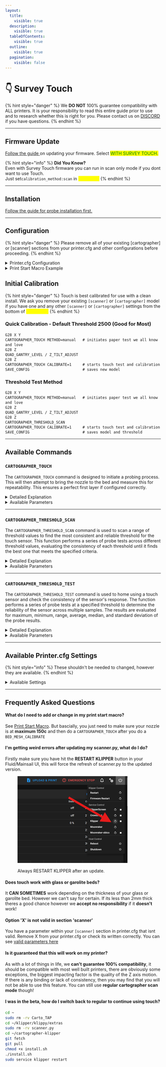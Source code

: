 ```yaml
---
layout:
  title:
    visible: true
  description:
    visible: true
  tableOfContents:
    visible: true
  outline:
    visible: true
  pagination:
    visible: false
---
```


# 👇 Survey Touch

{% hint style="danger" %}
We **DO NOT** 100% guarantee compatibility with ALL printers. It is your responsibility to read this entire guide prior to use and to research whether this is right for you. Please contact us on [DISCORD ](https://discord.gg/yzazQMEGS2)if you have questions.
{% endhint %}

***

## Firmware Update

[Follow the guide ](firmware/firmware-updating/)on updating your firmware. Select <mark style="color:green;">WITH SURVEY TOUCH.</mark>

{% hint style="info" %}
**Did You Know?**\
Even with Survey Touch firmware you can run in scan only mode if you dont want to use Touch.\
Just set`calibration_method:scan` in <mark style="color:yellow;">printer.cfg</mark>
{% endhint %}

***

## Installation

[Follow the guide for probe installation first.](installation-and-setup/probe-installation/)

***

## Configuration

{% hint style="danger" %}
Please remove all of your existing \[cartographer] or \[scanner] sections from your printer.cfg and other configurations before proceeding.
{% endhint %}

<details>

<summary>Printer.cfg Configuration</summary>

{% code overflow="wrap" %}
```yaml
[scanner]
canbus_uuid: 0ca8d67388c2            #adjust to suit your scanner 
x_offset: 0                          #adjust for your offset
y_offset: 15                         #adjust for your offset
calibration_method: touch 
sensor: cartographer
sensor_alt: carto

[bed_mesh]
zero_reference_position: 125, 125    # set this to your touch_location or middle of your bed
```
{% endcode %}

These are <mark style="color:red;">REQUIREMENTS</mark>. Including the `zero_reference_position` in your `[bed_mesh]` section.&#x20;

</details>

<details>

<summary>Print Start Macro Example</summary>

Adding the `CARTOGRAPHER_TOUCH` command to your print start macro ensures that the printer performs a precise touch probe <mark style="color:red;">**AFTER**</mark> executing the `BED_MESH_CALIBRATE` command and <mark style="color:red;">**AFTER**</mark> your nozzle reaches a steady 150c. This sequence helps to achieve an accurate bed leveling by accounting for any variations or offsets before the mesh calibration.

```gcode
[gcode_macro PRINT_START_EXAMPLE]
gcode:
    G28                               ; Home all axes
    M104 S{BED_TEMP}                  ; Set bed temperature
    M109 S150                         ; Wait for extuder to reach 150°C (intermediate step)
    M140 S{BED_TEMP}                  ; Set final bed temperature
    G28 Z                             ; Home Z axis again to account for thermal expansion
    QUAD_GANTRY_LEVEL / Z_TILT_ADJUST ; Perform quad gantry leveling or Z tilt adjustmen
    G28 Z                             ; Home Z axis again to account for thermal expansion
    BED_MESH_CALIBRATE                ; Calibrate the bed mesh
    CARTOGRAPHER_TOUCH                ; Perform touch probe
    M109 S{EXTRUDER_TEMP}             ; Wait for extruder to reach target temperature

```



</details>

## Initial Calibration

{% hint style="danger" %}
Touch is best calibrated for use with a clean install. We ask you remove your existing `[scanner]` or `[cartographer]` model if you have one and any other `[scanner]` or `[cartographer]` settings from the bottom of <mark style="color:yellow;">**printer.cfg**</mark>
{% endhint %}

### Quick Calibration - Default Threshold 2500 (Good for Most)

```gcode
G28 X Y
CARTOGRAPHER_TOUCH METHOD=manual   # initiates paper test we all know and love
G28 Z
QUAD_GANTRY_LEVEL / Z_TILT_ADJUST
G28 Z        
CARTOGRAPHER_TOUCH CALIBRATE=1     # starts touch test and calibration
SAVE_CONFIG                        # saves new model
```

### Threshold Test Method

```gcode
G28 X Y
CARTOGRAPHER_TOUCH METHOD=manual   # initiates paper test we all know and love
G28 Z
QUAD_GANTRY_LEVEL / Z_TILT_ADJUST
G28 Z
CARTOGRAPHER_THRESHOLD_SCAN 
CARTOGRAPHER_TOUCH CALIBRATE=1     # starts touch test and calibration 
SAVE_CONFIG                        # saves model and threshold
```

***

## Available Commands

### `CARTOGRAPHER_TOUCH`

The `CARTOGRAPHER_TOUCH` command is designed to initiate a probing process. This will then attempt to bring the nozzle to the bed and measure this for repeatability. This ensures a perfect first layer if configured correctly.

<details>

<summary>Detailed Explanation</summary>

**Key Functions:**

* **Configuration and Initialization:**
  * The command starts by pulling various parameters either from the command itself, or falling back on default values defined in the printer's configuration (printer.cfg).
  * Parameters include speed, acceleration, retraction distances, number of samples, tolerance levels, and the specific location (X and Y coordinates) where the probing will occur.

<!---->

* **Mode Selection:**
  * The command operates in **Touch Mode**, which uses a physical touch sensor to detect contact with the surface.
  * The mode is determined by the `calibration_method` configuration in **printer.cfg**, and the command ensures that touch mode is selected.

<!---->

* **Safety and Validation Checks:**
  * Before proceeding, the command ensures that the X and Y axes are homed (i.e., the machine knows their precise positions).
  * If the axes are not homed, the command raises an error, preventing the probing process from proceeding.

<!---->

* **Probing Process:**
  * The toolhead is moved to the specified touch location (X, Y coordinates).
  * The probing process begins, collecting multiple samples to determine the exact position.
  * The process accounts for factors such as acceleration, speed, retraction distance, and retries if the tolerance levels are not met.
  * If the `manual` method is specified, a manual calibration process (paper test) is initiated instead of the automated touch process.

<!---->

* **Result Handling:**
  * Once the probing process is completed, the results (e.g., final position, standard deviation of the samples) are logged and displayed.
  * If the probing is successful, the results are used to calibrate the system, adjusting the Z-offset or other calibration parameters as needed.
  * If the probing fails, an error message is provided, and no calibration is applied.

<!---->

* **Logging and Debugging:**
  * The command supports a debug mode that logs detailed information about the probing process, including all the parameters used and the results obtained.
  * This is useful for troubleshooting and ensuring the probing process is functioning correctly.

#### Use Cases:

* **Bed Leveling:** Ensures that the print bed is perfectly level by detecting any variations in height across different points on the bed.

<!---->

* **Z-Offset Calibration:** Adjusts the Z-axis offset to ensure the nozzle is at the correct distance from the print bed for optimal printing.

<!---->

* **Probing Accuracy:** Verifies the precision and repeatability of the probing process, ensuring consistent results.



</details>

<details>

<summary>Available Parameters</summary>

#### `CALIBRATE = 1`

* Starts the touch test BUT also creates a model upon success.

#### `METHOD = MANUAL`

* Initiates the manual paper test for creating an initial scanner mode.

#### `SPEED =`

* Specifies the speed at which the probing move is executed.
* **Default**: 3
* **Constraints**: Cannot exceed 5.

#### `ACCEL =`

* Sets the acceleration used during the touch operation.
* **Default**: 100
* **Constraints**: Must be greater than or equal to 100.

#### `RETRACT =`

* Determines the distance the toolhead retracts after a probe.
* **Default**: 2
* **Constraints**: Must be at least 1.

#### `RETRACT_SPEED =`

* Sets the speed for the retraction move after probing**.**
* **Default:** 10
* **Constraints:** Must be at least 1.

#### `SAMPLES =`&#x20;

* Defines the number of samples to take during the touch operation.
* **Default**: 3
* **Constraints**: Must be at least 1.

#### `TOLERANCE =`&#x20;

* Sets the tolerance level for the touch samples.
* **Default**: 0.008
* **Constraints**: Must be above 0.0.

#### `RETRIES =`&#x20;

* Specifies the maximum number of retries allowed if samples exceed the tolerance.
* **Default**: 3
* **Constraints**: Must be at least 0.

#### `TOUCH_LOCATION_X =`&#x20;

* Specifies the X coordinate of the touch location where the probing will occur.

<!---->

* **Default Value**: Detects middle of your bed specified by your \[**STEPPER\_X] POSITION\_MAX**

<!---->

* **Constraints**: None explicitly stated, but should correspond to a valid X coordinate within the machine's range.

#### `TOUCH_LOCATION_Y =`&#x20;

* Specifies the Y coordinate of the touch location where the probing will occur.
* **Default Value**: Detects middle of your bed specified by your \[**STEPPER\_Y] POSITION\_MAX**
* **Constraints**: None explicitly stated, but should correspond to a valid Y coordinate within the machine's range.

#### `THRESHOLD =`&#x20;

* Defines the threshold value used for detecting a touch during probing.
* **Default**: 2500 or <mark style="color:green;">scanner\_touch\_threshold</mark> in <mark style="color:red;">printer.cfg</mark>
* **Constraints**: Must be at least 100; can be found via `CARTOGRAPHER_THRESHOLD_SCAN`

#### `DEBUG = 1`

* Enables or disables debug mode, which controls the verbosity of logging and information output during the touch operation.
* **Default**: 0 (debugging off)
* **Constraints**: 0 if off, 1 is on.
* This will enabled debugging information. Its useful for showing information relevant to how touch height is calculated. If you encounter issues, this is what you should provide in discord alongside <mark style="color:red;">klippy.log</mark>

</details>

***

### `CARTOGRAPHER_THRESHOLD_SCAN`

The `CARTOGRAPHER_THRESHOLD_SCAN` command is used to scan a range of threshold values to find the most consistent and reliable threshold for the touch sensor. This function performs a series of probe tests across different threshold values, evaluating the consistency of each threshold until it finds the best one that meets the specified criteria.

<details>

<summary>Detailed Explanation</summary>

**Process**

1. **Threshold Scanning**
   * The scan starts by setting the trigger method to touch and initializing the current threshold to the minimum value (`MIN`).
   * The function then enters a loop where it tests each threshold value, increasing by the step size (`STEP`) until the maximum threshold (`MAX`) is reached.
2. **Threshold Qualification**
   * For each threshold value, a series of probe tests (`QUALIFY_SAMPLES`) are conducted.
   * The results are evaluated to see if they meet the acceptable range value (`RANGE_VALUE`).
3. **Threshold Verification**
   * If a threshold value shows promising consistency during qualification, it is further verified with an additional set of probe tests (`VERIFY_SAMPLES`).
   * The threshold is evaluated for quality based on the consistency of the results.
4. **Finalization**
   * If a threshold value is found that meets or exceeds the target consistency (`TARGET`), it is considered the best threshold.
   * If this threshold is different from the original, it is saved for future use.
5. **Logging Results**
   * Throughout the process, the function logs information about the testing of each threshold, including whether it passed qualification and verification.
   * At the end of the scan, the best threshold value is logged along with its quality level and range.

</details>

<details>

<summary>Available Parameters</summary>

#### **`MIN =`**

* Purpose: Defines the minimum threshold value for starting the scan.
* **Default:** 500
* **Constraints:** Must be atleast 100 and less than MAX.

#### **`MAX =`**

* Defines the maximum threshold value for ending the scan.
* **Default:** 5000
* **Constraints:** Must be greater than MIN.

#### **`STEP =`**

* Specifies the increment by which the threshold is increased during the scan.
* **Default:** 500
* **Constraints:** Must be a positive number.

#### **`SKIP =`**

* Indicates the number of initial samples to skip when evaluating thresholds.
* **Default:** 0
* **Constraints:** Must be a positive number.

#### **`QUALIFY_SAMPLES =`**

* The number of samples used to initially qualify a threshold.
* **Default:** 3
* **Constraints:** Must be greater than or equal to SKIP.

#### **`VERIFY_SAMPLES =`**

* The number of samples used to verify a threshold that shows promise during qualification.
* **Default:** 5
* **Constraints:** Must be a positive number.

#### **`TARGET =`**

* The desired maximum range value for a threshold to be considered acceptable.
* **Default:** 0.08
* **Constraints:** Must be a positive number.

#### **`RANGE_VALUE =`**

* Specifies the maximum acceptable range value for a threshold to be considered during scanning.
* **Default:** 0.05
* **Constraints:** Must be a positive number, with a minimum value of 0.0125.

</details>

***

### `CARTOGRAPHER_THRESHOLD_TEST`

The `CARTOGRAPHER_THRESHOLD_TEST` command is used to home using a touch sensor and check the consistency of the sensor's response. The function performs a series of probe tests at a specified threshold to determine the reliability of the sensor across multiple samples. The results are evaluated for maximum, minimum, range, average, median, and standard deviation of the probe results.

<details>

<summary>Detailed Explanation</summary>

* **Threshold Testing**
  * The test begins by setting the trigger method to 1 (touch method) and adjusting the threshold to the provided value.
  * The function then executes a series of probe tests, collecting the specified number of samples (`SAMPLES`), while skipping the specified number of initial samples (`SKIP`).
* **Probe Accuracy Check**
  * This function adjusts the probe position, performs the probe test, and measures the consistency of the results.
* **Result Evaluation**
  * The results are evaluated for:
    * Maximum value
    * Minimum value
    * Range (difference between max and min)
    * Average value
    * Median value
    * Standard deviation (sigma)
    * Number of samples within a 0.1 range
    * Number of early and late probe events
  * The quality of the threshold is then assessed based on the calculated range.
* **Finalization**
  * After the test, the threshold is restored to its original value.
  * The results are logged, and information about the test's success and the quality of the threshold is provided.

</details>

<details>

<summary>Available Parameters</summary>



**`THRESHOLD =`**&#x20;

* The threshold value to use for the test.
* **Default**: The current `scanner_touch_threshold` value.

**`SAMPLES =`**

* The number of probe samples to take during the test.
* **Default**: 5
* **Constraint**: min 1

**SKIP =**

* The number of initial samples to skip before recording results.
* **Default**: 0
* **Constraint**: min 0

</details>

***

## Available Printer.cfg Settings

{% hint style="info" %}
These shouldn't be needed to changed, however they are available.
{% endhint %}

<details>

<summary>Available Settings</summary>

* **sensor**
  * Default: cartographer
* **sensor\_alt**
  * Default: carto
* **speed**
  * Default: 5.0
  * Constraint: above 0.0
* **lift\_speed**
  * Default: Value of `speed`
  * Constraint: above 0.0
* **backlash\_comp**
  * Default: 0.5

<!---->

* **probe\_speed**
  * Default: 5.0
* **touch\_location**
  * Default:  defaults to the center of the bed if not specified
  * Example: 125, 125
* **samples**
  * Default: 5
  * Constraint: above 0.0
* **samples\_retract\_dist**
  * Default: 5.0
  * Constraint: above 0.0
* **samples\_tolerance**
  * Default: 0.2
  * Constraint: min 0.0
* **samples\_tolerance\_retries**
  * Default: 4
  * Constraint: min 0
* **samples\_result**
  * Default: "median"
  * Available Options: median or average
* **x\_offset**
  * Default: 0.0
* **y\_offset**
  * Default: 0.0

<!---->

* **z\_hop\_dist**
  * Default: 5.0
  * Constraint: above 0.0
* **z\_hop\_speed**
  * Default: 5.0
  * Constraint: above 0.0

<!---->

* **calibration\_method**
  * Default: "scan"
  * Available options: touch or scan
* **trigger\_distance**
  * Default: 2.0
* **trigger\_dive\_threshold**
  * Default: 1.5
* **trigger\_hysteresis**
  * Default: 0.006
* **z\_settling\_time**
  * Default: 5 seconds
  * Constraint: min 0
* **scanner\_touch\_accel**
  * Default: 100
  * Constraint: above 0, min 100
* **scanner\_touch\_max\_speed**
  * Default: 10
  * Constraint: above 0, max 30
* **scanner\_touch\_speed**
  * Default: 3
  * Constraint: max scanner\_touch\_max\_speed
* **scanner\_touch\_retract\_dist**
  * Default: 2
  * Constraint: min 1
* **scanner\_touch\_retract\_speed**
  * Default: 10
  * Constraint: min 1
* **scanner\_touch\_sample\_count**
  * Default: 3
  * Constraint: min 1
* **scanner\_touch\_tolerance**
  * Default: 0.008
  * Constraint: above 0.0
* **scanner\_touch\_max\_retries**
  * Default: 3
  * Constraint: min 0
* **scanner\_touch\_move\_speed**
  * Default: 50
  * Constraint: min 1
* **scanner\_touch\_calibrate**
  * Default: 0
* **scanner\_touch\_z\_offset**
  * Default: 0.05
* **scanner\_touch\_max\_temp**
  * Default: 150
  * Nozzle touching temperature must be below this limit. In Celsius
* **scanner\_touch\_threshold**
  * Default: 2500

</details>

***

## Frequently Asked Questions

#### What do I need to add or change in my print start macro?

See [Print Start Macro](survey-touch.md#print-start-macro-example). But bascially, you just need to make sure your nozzle is at **maximum 150c** and then do a `CARTOGRAPHER_TOUCH` after you do a `BED_MESH_CALIBRATE`

#### I'm getting weird errors after updating my scanner.py, what do I do?

Firstly make sure you have hit the **RESTART KLIPPER** button in your Fluid/Mainsail UI, this will force the refresh of scanner.py to the updated version.

<figure><img src="../.gitbook/assets/Screenshot 2024-08-21 210954.png" alt="" width="356"><figcaption><p>Always RESTART KLIPPER after an update.</p></figcaption></figure>

#### Does touch work with glass or garolite beds?

It **CAN SOMETIMES** work depending on the thickness of your glass or garolite bed. However we can't say for certain. If its less than 2mm thick theres a good chance however we **accept no responsibility** if it **doesn't** work!&#x20;

#### Option 'X' is not valid in section 'scanner'

&#x20;You have a parameter within your `[scanner]` section in printer.cfg that isnt valid. Remove X from your printer.cfg or check its written correctly. You can see [valid parameters here](survey-touch.md#available-printer.cfg-settings)

#### Is it guaranteed that this will work on my printer?&#x20;

As with a lot of things in life, we **can't guarantee 100% compatibility**, it should be compatible with most well built printers, there are obviously some exceptions, the biggest impacting factor is the quality of the Z axis motion. If there is any binding or lack of consistency, then you may find that you will not be able to use this feature. You can still use **regular cartographer scan mode** though!

#### I was in the beta, how do I switch back to regular to continue using touch?

```bash
cd ~
sudo rm -rv Carto_TAP
cd ~/klipper/klippy/extras
sudo rm -rv scanner.py
cd ~/cartographer-klipper
git fetch
git pull
chmod +x install.sh
./install.sh
sudo service klipper restart
```
